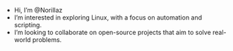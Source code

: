 - Hi, I’m @Norillaz
- I’m interested in exploring Linux, with a focus on automation and scripting.
- I’m looking to collaborate on open-source projects that aim to solve real-world problems.



<!---
Norillaz/Norillaz is a ✨ special ✨ repository because its `README.md` (this file) appears on your GitHub profile.
You can click the Preview link to take a look at your changes.
--->
